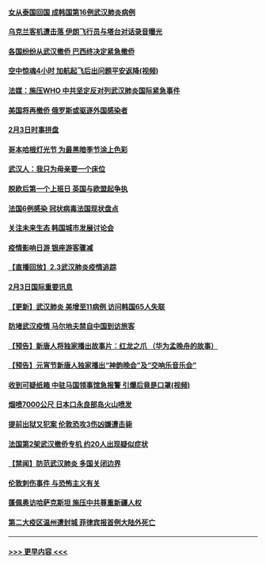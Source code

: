 #### [女从泰国回国 成韩国第16例武汉肺炎病例](../pages/prog202/a102768669.md?t=02041444) 
#### [乌克兰客机遭击落 伊朗飞行员与塔台对话录音曝光](../pages/prog202/a102768645.md?t=02041444) 
#### [各国纷纷从武汉撤侨 巴西终决定紧急撤侨](../pages/prog202/a102768630.md?t=02041444) 
#### [空中惊魂4小时 加航起飞后出问题平安返降(视频)](../pages/prog202/a102768601.md?t=02041444) 
#### [法媒：施压WHO 中共坚定反对列武汉肺炎国际紧急事件](../pages/prog202/a102768584.md?t=02041444) 
#### [美国将再撤侨 俄罗斯或驱逐外国感染者](../pages/prog202/a102768247.md?t=02041444) 
#### [2月3日时事拼盘](../pages/prog202/a102768402.md?t=02041444) 
#### [哥本哈根灯光节 为最黑暗季节涂上色彩](../pages/prog202/a102768369.md?t=02041444) 
#### [武汉人：我只为母亲要一个床位](../pages/prog202/a102768250.md?t=02041444) 
#### [脱欧后第一个上班日 英国与欧盟起争执](../pages/prog202/a102768252.md?t=02041444) 
#### [法国6例感染 冠状病毒法国现状盘点](../pages/prog202/a102768157.md?t=02041444) 
#### [关注未来生态 韩国城市发展讨论会](../pages/prog202/a102768153.md?t=02041444) 
#### [疫情影响日游 银座游客骤减](../pages/prog202/a102768160.md?t=02041444) 
#### [【直播回放】2.3武汉肺炎疫情追踪](../pages/prog202/a102768128.md?t=02041444) 
#### [2月3日国际重要讯息](../pages/prog202/a102767896.md?t=02041444) 
#### [【更新】武汉肺炎 美增至11病例 访问韩国65人失联](../pages/prog202/a102758911.md?t=02041444) 
#### [防堵武汉疫情 马尔地夫禁自中国到访旅客](../pages/prog202/a102767847.md?t=02041444) 
#### [【预告】新唐人将独家播出故事片：红龙之爪 （华为孟晚舟的故事）](../pages/prog202/a102767728.md?t=02041444) 
#### [【预告】元宵节新唐人独家播出“神韵晚会”及“交响乐音乐会”](../pages/prog202/a102767674.md?t=02041444) 
#### [收到可疑纸箱 中驻马国领事馆急报警 引爆后竟是口罩(视频)](../pages/prog202/a102767695.md?t=02041444) 
#### [烟喷7000公尺 日本口永良部岛火山喷发](../pages/prog202/a102767687.md?t=02041444) 
#### [提前出狱又犯案 伦敦恐攻3伤凶嫌遭击毙](../pages/prog202/a102767635.md?t=02041444) 
#### [法国第2架武汉撤侨专机 约20人出现疑似症状](../pages/prog202/a102767617.md?t=02041444) 
#### [【禁闻】防范武汉肺炎  多国关闭边界](../pages/prog202/a102767542.md?t=02041444) 
#### [伦敦刺伤事件 与恐怖主义有关](../pages/prog202/a102767509.md?t=02041444) 
#### [蓬佩奥访哈萨克斯坦 施压中共尊重新疆人权](../pages/prog202/a102767395.md?t=02041444) 
#### [第二大疫区温州遭封城 菲律宾报首例大陆外死亡](../pages/prog202/a102767388.md?t=02041444) 

----
#### [ >>> 更早内容 <<< ](../indexes/prog202-earlier.md)
